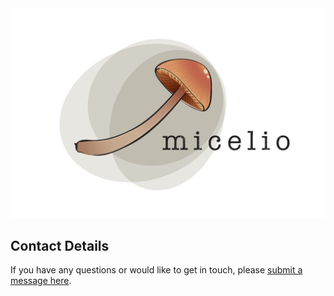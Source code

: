 <head>
    <link rel="stylesheet" type="text/css" href="styles.css">
</head>
<div style="text-align:center">
    <img src="./logo.png" alt="Logo">
</div>

## Contact Details

If you have any questions or would like to get in touch, please [submit a message here](https://github.com/Micelio/micelio.github.io/issues/new).

